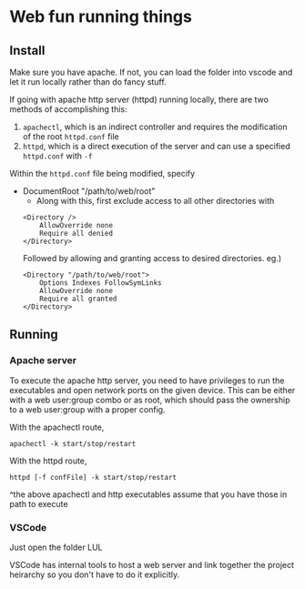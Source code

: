 # Web fun running things

## Install

Make sure you have apache. If not, you can load the folder into vscode
and let it run locally rather than do fancy stuff.

If going with apache http server (httpd) running locally, there are two methods
of accomplishing this:

1. ``apachectl``, which is an indirect controller and requires the modification of the root ``httpd.conf`` file
2. ``httpd``, which is a direct execution of the server and can use a specified ``httpd.conf`` with ``-f``

Within the ``httpd.conf`` file being modified, specify
* DocumentRoot "/path/to/web/root"
    * Along with this, first exclude access to all other directories with 
    ```
    <Directory />
        AllowOverride none
        Require all denied
    </Directory>
    ```
    Followed by allowing and granting access to desired directories. eg.)
    ```
    <Directory "/path/to/web/root">
        Options Indexes FollowSymLinks
        AllowOverride none
        Require all granted
    </Directory>
    ```

## Running
### Apache server
To execute the apache http server, you need to have privileges to run the executables and
open network ports on the given device. This can be either with a web user:group
combo or as root, which should pass the ownership to a web user:group with a proper config.

With the apachectl route,
```
apachectl -k start/stop/restart
```

With the httpd route,
```
httpd [-f confFile] -k start/stop/restart
```

^the above apachectl and http executables assume that you have those in path 
to execute

### VSCode

Just open the folder LUL

VSCode has internal tools to host a web server and link together the project
heirarchy so you don't have to do it explicitly.
